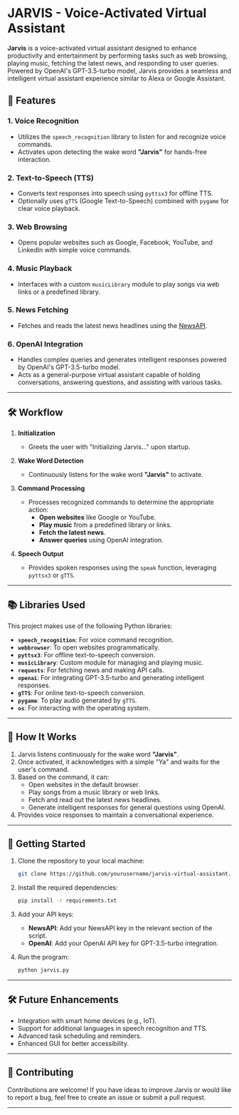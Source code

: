 # JARVIS - Voice-Activated Virtual Assistant

**Jarvis** is a voice-activated virtual assistant designed to enhance productivity and entertainment by performing tasks such as web browsing, playing music, fetching the latest news, and responding to user queries. Powered by OpenAI's GPT-3.5-turbo model, Jarvis provides a seamless and intelligent virtual assistant experience similar to Alexa or Google Assistant.

## 🚀 Features

### 1. **Voice Recognition**
   - Utilizes the `speech_recognition` library to listen for and recognize voice commands.
   - Activates upon detecting the wake word **"Jarvis"** for hands-free interaction.

### 2. **Text-to-Speech (TTS)**
   - Converts text responses into speech using `pyttsx3` for offline TTS.
   - Optionally uses `gTTS` (Google Text-to-Speech) combined with `pygame` for clear voice playback.

### 3. **Web Browsing**
   - Opens popular websites such as Google, Facebook, YouTube, and LinkedIn with simple voice commands.

### 4. **Music Playback**
   - Interfaces with a custom `musicLibrary` module to play songs via web links or a predefined library.

### 5. **News Fetching**
   - Fetches and reads the latest news headlines using the [NewsAPI](https://newsapi.org/).

### 6. **OpenAI Integration**
   - Handles complex queries and generates intelligent responses powered by OpenAI's GPT-3.5-turbo model.
   - Acts as a general-purpose virtual assistant capable of holding conversations, answering questions, and assisting with various tasks.

---

## 🛠️ Workflow

1. **Initialization**
   - Greets the user with "Initializing Jarvis..." upon startup.

2. **Wake Word Detection**
   - Continuously listens for the wake word **"Jarvis"** to activate.

3. **Command Processing**
   - Processes recognized commands to determine the appropriate action:
     - **Open websites** like Google or YouTube.
     - **Play music** from a predefined library or links.
     - **Fetch the latest news**.
     - **Answer queries** using OpenAI integration.

4. **Speech Output**
   - Provides spoken responses using the `speak` function, leveraging `pyttsx3` or `gTTS`.

---

## 📚 Libraries Used

This project makes use of the following Python libraries:

- **`speech_recognition`**: For voice command recognition.
- **`webbrowser`**: To open websites programmatically.
- **`pyttsx3`**: For offline text-to-speech conversion.
- **`musicLibrary`**: Custom module for managing and playing music.
- **`requests`**: For fetching news and making API calls.
- **`openai`**: For integrating GPT-3.5-turbo and generating intelligent responses.
- **`gTTS`**: For online text-to-speech conversion.
- **`pygame`**: To play audio generated by `gTTS`.
- **`os`**: For interacting with the operating system.

---

## 🔧 How It Works

1. Jarvis listens continuously for the wake word **"Jarvis"**.
2. Once activated, it acknowledges with a simple "Ya" and waits for the user's command.
3. Based on the command, it can:
   - Open websites in the default browser.
   - Play songs from a music library or web links.
   - Fetch and read out the latest news headlines.
   - Generate intelligent responses for general questions using OpenAI.
4. Provides voice responses to maintain a conversational experience.

---

## 🚀 Getting Started

1. Clone the repository to your local machine:
   ```bash
   git clone https://github.com/yourusername/jarvis-virtual-assistant.git
   ```
2. Install the required dependencies:
   ```bash
   pip install -r requirements.txt
   ```
3. Add your API keys:
   - **NewsAPI**: Add your NewsAPI key in the relevant section of the script.
   - **OpenAI**: Add your OpenAI API key for GPT-3.5-turbo integration.

4. Run the program:
   ```bash
   python jarvis.py
   ```

---

## 🛠️ Future Enhancements

- Integration with smart home devices (e.g., IoT).
- Support for additional languages in speech recognition and TTS.
- Advanced task scheduling and reminders.
- Enhanced GUI for better accessibility.

---

## 🤝 Contributing

Contributions are welcome! If you have ideas to improve Jarvis or would like to report a bug, feel free to create an issue or submit a pull request.

---
